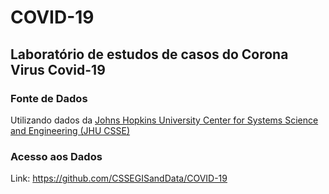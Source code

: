 # COVID-19
## Laboratório de estudos de casos do Corona Virus Covid-19
### Fonte de Dados
Utilizando dados da [Johns Hopkins University Center for Systems Science and Engineering (JHU CSSE)](https://github.com/CSSEGISandData/COVID-19)
### Acesso aos Dados
Link: https://github.com/CSSEGISandData/COVID-19
